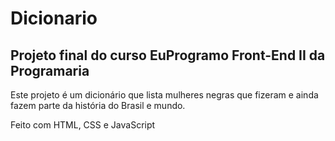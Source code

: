 # Dicionario
## Projeto final do curso EuProgramo Front-End II da Programaria

Este projeto é um dicionário que lista mulheres negras que fizeram e ainda fazem parte da história do Brasil e mundo.

Feito com HTML, CSS e JavaScript
